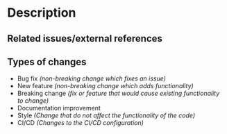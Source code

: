 <!-- Provide a general summary of your changes in the title above. -->

# Description
<!--
What do you want to achieve with this PR? Why did you write this code? What problem does this PR solve?
Describe your changes in detail and, if relevant, explain which choices you have made and why.
When making changes to the UI, make sure to include comparison screenshots!
-->

## Related issues/external references
<!--
Format issues on GitHub as `#XXX`. Tickets from support.gewis.nl can also be auto-linked by using
`ABC-YYMM-XXX`.
-->

## Types of changes
<!-- What types of changes does your code introduce? Remove all the items that do not apply: -->
- Bug fix _(non-breaking change which fixes an issue)_
- New feature _(non-breaking change which adds functionality)_
- Breaking change _(fix or feature that would cause existing functionality to change)_
- Documentation improvement
- Style _(Change that do not affect the functionality of the code)_
- CI/CD _(Changes to the CI/CD configuration)_
